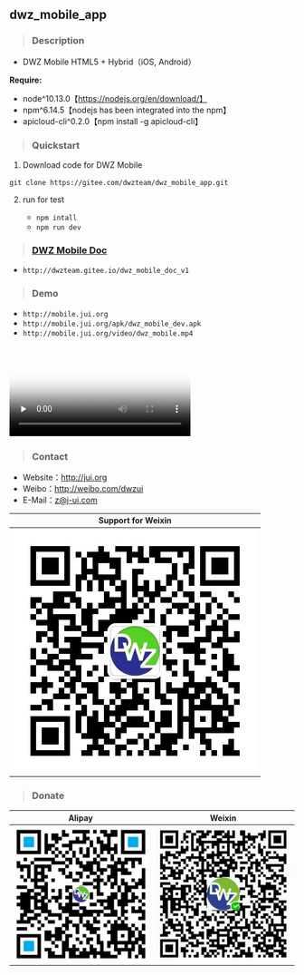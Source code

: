 ## dwz_mobile_app

> ### Description

- DWZ Mobile HTML5 + Hybrid（iOS, Android）

**Require:**

- node\^10.13.0【https://nodejs.org/en/download/】
- npm\^6.14.5【nodejs has been integrated into the npm】
- apicloud-cli\^0.2.0【npm install -g apicloud-cli】

> ### Quickstart

1. Download code for DWZ Mobile
```
git clone https://gitee.com/dwzteam/dwz_mobile_app.git
```
2. run for test

    - `npm intall`
    - `npm run dev`

> ### [DWZ Mobile Doc](http://dwzteam.gitee.io/dwz_mobile_doc_v1)
- `http://dwzteam.gitee.io/dwz_mobile_doc_v1`

> ### Demo
- `http://mobile.jui.org`
- `http://mobile.jui.org/apk/dwz_mobile_dev.apk`
- `http://mobile.jui.org/video/dwz_mobile.mp4`

<video width="320" controls preload="none" poster="http://mobile.jui.org/video/dwz_mobile.png">
    <source src="http://mobile.jui.org/video/dwz_mobile.mp4">
</video>

> ### Contact

- Website：http://jui.org
- Weibo：http://weibo.com/dwzui
- E-Mail：z@j-ui.com

|Support for Weixin|
|:---:|
|![](./widget/image/wx_zhh.jpg?width=200)|

> ### Donate

|Alipay|Weixin|
|:---:|:---:|
|![](./widget/image/zfb.png?width=200)|![](./widget/image/wx.png?width=200)|
